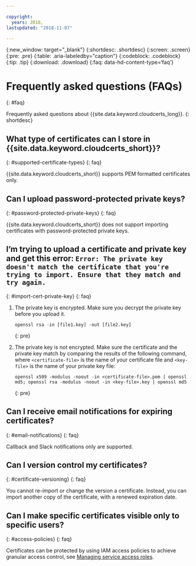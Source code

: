 ```yaml
---

copyright:
  years: 2018,
lastupdated: "2018-11-07"

---
```


{:new_window: target="_blank"}
{:shortdesc: .shortdesc}
{:screen: .screen}
{:pre: .pre}
{:table: .aria-labeledby="caption"}
{:codeblock: .codeblock}
{:tip: .tip}
{:download: .download}
{:faq: data-hd-content-type=‘faq’}

# Frequently asked questions (FAQs)
{: #faq}

Frequently asked questions about {{site.data.keyword.cloudcerts_long}}.
{: shortdesc}

## What type of certificates can I store in {{site.data.keyword.cloudcerts_short}}?
{: #supported-certificate-types}
{: faq}

{{site.data.keyword.cloudcerts_short}} supports PEM formatted certificates only.

## Can I upload password-protected private keys?
{: #password-protected-private-keys}
{: faq}

{{site.data.keyword.cloudcerts_short}} does not support importing certificates with password-protected private keys.

## I’m trying to upload a certificate and private key and get this error: `Error: The private key doesn't match the certificate that you're trying to import. Ensure that they match and try again.`
{: #import-cert-private-key}
{: faq}

1. The private key is encrypted. Make sure you decrypt the private key before you upload it.

   ```
   openssl rsa -in [file1.key] -out [file2.key]
   ```
   {: pre}

2. The private key is not encrypted. Make sure the certificate and the private key match by comparing the results of the following command, where `<certificate-file>` is the name of your certificate file and `<key-file>` is the name of your private key file:

   ```
   openssl x509 -modulus -noout -in <certificate-file>.pem | openssl md5; openssl rsa -modulus -noout -in <key-file>.key | openssl md5
   ```
   {: pre}

## Can I receive email notifications for expiring certificates?
{: #email-notifications}
{: faq}

Callback and Slack notifications only are supported.

## Can I version control my certificates?
{: #certificate-versioning}
{: faq} 

You cannot re-import or change the version a certificate. Instead, you can import another copy of the certificate, with a renewed expiration date.

## Can I make specific certificates visible only to specific users?
{: #access-policies}
{: faq}

Certificates can be protected by using IAM access policies to achieve granular access control, see [Managing service access roles](access-management.html).